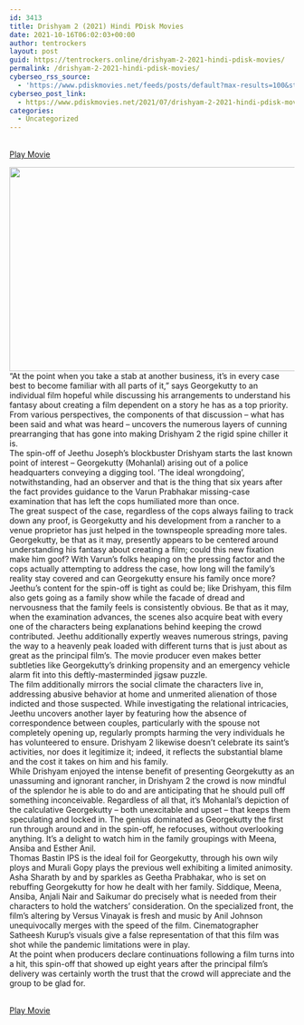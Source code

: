 ```yaml
---
id: 3413
title: Drishyam 2 (2021) Hindi PDisk Movies
date: 2021-10-16T06:02:03+00:00
author: tentrockers
layout: post
guid: https://tentrockers.online/drishyam-2-2021-hindi-pdisk-movies/
permalink: /drishyam-2-2021-hindi-pdisk-movies/
cyberseo_rss_source:
  - 'https://www.pdiskmovies.net/feeds/posts/default?max-results=100&start-index=1201'
cyberseo_post_link:
  - https://www.pdiskmovies.net/2021/07/drishyam-2-2021-hindi-pdisk-movies.html
categories:
  - Uncategorized
---
```

<a href="https://kuklink.com/1/bnYyZ2U5MDAzc25i" onclick="window.open('https://kuklink.com/1/bnYyZ2U5MDAzc25i','popup','width=600,height=600'); return false;" target="popup" rel="noopener"><br /> Play Movie<br /> </a>

<div class="separator">
  <a href="https://www.pdiskmovies.net/2021/07/j" target="_blank" rel="noopener"><img loading="lazy" border="0" data-original-height="720" data-original-width="1280" height="360" src="https://1.bp.blogspot.com/-zyXbtV76nZM/YPAsHM1tzYI/AAAAAAAAZNY/6h0-eyEQBDoMj0ZXZY93y2rjb4jo4OgFQCLcBGAsYHQ/w640-h360/Drishyam%2B2%2B%25282021%2529%2BHindi%2BPDisk%2BMovies.jpg" width="640" /></a>
</div>



<div>
  <div>
    <span>&#8220;At the point when you take a stab at another business, it&#8217;s in every case best to become familiar with all parts of it,&#8221; says Georgekutty to an individual film hopeful while discussing his arrangements to understand his fantasy about creating a film dependent on a story he has as a top priority. From various perspectives, the components of that discussion – what has been said and what was heard – uncovers the numerous layers of cunning prearranging that has gone into making Drishyam 2 the rigid spine chiller it is.&nbsp;</span>
  </div>
  
  <div>
    <span>The spin-off of Jeethu Joseph&#8217;s blockbuster Drishyam starts the last known point of interest &#8211; Georgekutty (Mohanlal) arising out of a police headquarters conveying a digging tool. &#8216;The ideal wrongdoing&#8217;, notwithstanding, had an observer and that is the thing that six years after the fact provides guidance to the Varun Prabhakar missing-case examination that has left the cops humiliated more than once.&nbsp;</span>
  </div>
  
  <div>
    <span>The great suspect of the case, regardless of the cops always failing to track down any proof, is Georgekutty and his development from a rancher to a venue proprietor has just helped in the townspeople spreading more tales. Georgekutty, be that as it may, presently appears to be centered around understanding his fantasy about creating a film; could this new fixation make him goof? With Varun&#8217;s folks heaping on the pressing factor and the cops actually attempting to address the case, how long will the family&#8217;s reality stay covered and can Georgekutty ensure his family once more?&nbsp;</span>
  </div>
  
  <div>
    <span>Jeethu&#8217;s content for the spin-off is tight as could be; like Drishyam, this film also gets going as a family show while the facade of dread and nervousness that the family feels is consistently obvious. Be that as it may, when the examination advances, the scenes also acquire beat with every one of the characters being explanations behind keeping the crowd contributed. Jeethu additionally expertly weaves numerous strings, paving the way to a heavenly peak loaded with different turns that is just about as great as the principal film&#8217;s. The movie producer even makes better subtleties like Georgekutty&#8217;s drinking propensity and an emergency vehicle alarm fit into this deftly-masterminded jigsaw puzzle.&nbsp;</span>
  </div>
  
  <div>
    <span>The film additionally mirrors the social climate the characters live in, addressing abusive behavior at home and unmerited alienation of those indicted and those suspected. While investigating the relational intricacies, Jeethu uncovers another layer by featuring how the absence of correspondence between couples, particularly with the spouse not completely opening up, regularly prompts harming the very individuals he has volunteered to ensure. Drishyam 2 likewise doesn&#8217;t celebrate its saint&#8217;s activities, nor does it legitimize it; indeed, it reflects the substantial blame and the cost it takes on him and his family.&nbsp;</span>
  </div>
  
  <div>
    <span>While Drishyam enjoyed the intense benefit of presenting Georgekutty as an unassuming and ignorant rancher, in Drishyam 2 the crowd is now mindful of the splendor he is able to do and are anticipating that he should pull off something inconceivable. Regardless of all that, it&#8217;s Mohanlal&#8217;s depiction of the calculative Georgekutty &#8211; both unexcitable and upset &#8211; that keeps them speculating and locked in. The genius dominated as Georgekutty the first run through around and in the spin-off, he refocuses, without overlooking anything. It&#8217;s a delight to watch him in the family groupings with Meena, Ansiba and Esther Anil.&nbsp;</span>
  </div>
  
  <div>
    <span>Thomas Bastin IPS is the ideal foil for Georgekutty, through his own wily ploys and Murali Gopy plays the previous well exhibiting a limited animosity. Asha Sharath by and by sparkles as Geetha Prabhakar, who is set on rebuffing Georgekutty for how he dealt with her family. Siddique, Meena, Ansiba, Anjali Nair and Saikumar do precisely what is needed from their characters to hold the watchers&#8217; consideration. On the specialized front, the film&#8217;s altering by Versus Vinayak is fresh and music by Anil Johnson unequivocally merges with the speed of the film. Cinematographer Satheesh Kurup&#8217;s visuals give a false representation of that this film was shot while the pandemic limitations were in play.&nbsp;</span>
  </div>
  
  <div>
    <span>At the point when producers declare continuations following a film turns into a hit, this spin-off that showed up eight years after the principal film&#8217;s delivery was certainly worth the trust that the crowd will appreciate and the group to be glad for.</span>
  </div>
</div>

<a href="https://kuklink.com/1/bnYyZ2U5MDAzc25i" onclick="window.open('https://kuklink.com/1/bnYyZ2U5MDAzc25i','popup','width=600,height=600'); return false;" target="popup" rel="noopener"><br /> Play Movie<br /> </a>